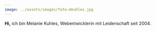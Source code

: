 ```yaml
---
image: ../assets/images/foto-mkuhles.jpg
---
```

**Hi,** ich bin Melanie Kuhles, Webentwicklerin mit Leidenschaft seit 2004.